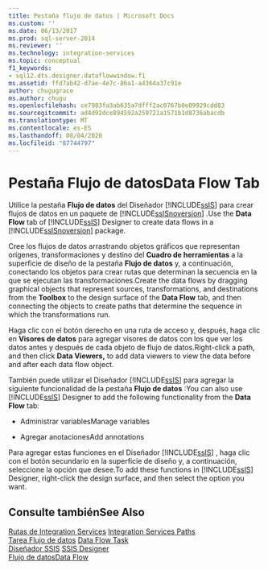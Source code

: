 ```yaml
---
title: Pestaña flujo de datos | Microsoft Docs
ms.custom: ''
ms.date: 06/13/2017
ms.prod: sql-server-2014
ms.reviewer: ''
ms.technology: integration-services
ms.topic: conceptual
f1_keywords:
- sql12.dts.designer.dataflowwindow.f1
ms.assetid: ffd7ab42-d7ae-4e7c-86a1-a4364a37c91e
author: chugugrace
ms.author: chugu
ms.openlocfilehash: ce7983fa3ab635a7dfff2ac0767b0e09929cdd83
ms.sourcegitcommit: ad4d92dce894592a259721a1571b1d8736abacdb
ms.translationtype: MT
ms.contentlocale: es-ES
ms.lasthandoff: 08/04/2020
ms.locfileid: "87744797"
---
```

# <a name="data-flow-tab"></a><span data-ttu-id="ae4c5-102">Pestaña Flujo de datos</span><span class="sxs-lookup"><span data-stu-id="ae4c5-102">Data Flow Tab</span></span>
  <span data-ttu-id="ae4c5-103">Utilice la pestaña **Flujo de datos** del Diseñador [!INCLUDE[ssIS](../includes/ssis-md.md)] para crear flujos de datos en un paquete de [!INCLUDE[ssISnoversion](../includes/ssisnoversion-md.md)] .</span><span class="sxs-lookup"><span data-stu-id="ae4c5-103">Use the **Data Flow** tab of [!INCLUDE[ssIS](../includes/ssis-md.md)] Designer to create data flows in a [!INCLUDE[ssISnoversion](../includes/ssisnoversion-md.md)] package.</span></span>  
  
 <span data-ttu-id="ae4c5-104">Cree los flujos de datos arrastrando objetos gráficos que representan orígenes, transformaciones y destino del **Cuadro de herramientas** a la superficie de diseño de la pestaña **Flujo de datos** y, a continuación, conectando los objetos para crear rutas que determinan la secuencia en la que se ejecutan las transformaciones.</span><span class="sxs-lookup"><span data-stu-id="ae4c5-104">Create the data flows by dragging graphical objects that represent sources, transformations, and destinations from the **Toolbox** to the design surface of the **Data Flow** tab, and then connecting the objects to create paths that determine the sequence in which the transformations run.</span></span>  
  
 <span data-ttu-id="ae4c5-105">Haga clic con el botón derecho en una ruta de acceso y, después, haga clic en **Visores de datos** para agregar visores de datos con los que ver los datos antes y después de cada objeto de flujo de datos.</span><span class="sxs-lookup"><span data-stu-id="ae4c5-105">Right-click a path, and then click **Data Viewers,** to add data viewers to view the data before and after each data flow object.</span></span>  
  
 <span data-ttu-id="ae4c5-106">También puede utilizar el Diseñador [!INCLUDE[ssIS](../includes/ssis-md.md)] para agregar la siguiente funcionalidad de la pestaña **Flujo de datos** :</span><span class="sxs-lookup"><span data-stu-id="ae4c5-106">You can also use [!INCLUDE[ssIS](../includes/ssis-md.md)] Designer to add the following functionality from the **Data Flow** tab:</span></span>  
  
-   <span data-ttu-id="ae4c5-107">Administrar variables</span><span class="sxs-lookup"><span data-stu-id="ae4c5-107">Manage variables</span></span>  
  
-   <span data-ttu-id="ae4c5-108">Agregar anotaciones</span><span class="sxs-lookup"><span data-stu-id="ae4c5-108">Add annotations</span></span>  
  
 <span data-ttu-id="ae4c5-109">Para agregar estas funciones en el Diseñador [!INCLUDE[ssIS](../includes/ssis-md.md)] , haga clic con el botón secundario en la superficie de diseño y, a continuación, seleccione la opción que desee.</span><span class="sxs-lookup"><span data-stu-id="ae4c5-109">To add these functions in [!INCLUDE[ssIS](../includes/ssis-md.md)] Designer, right-click the design surface, and then select the option you want.</span></span>  
  
## <a name="see-also"></a><span data-ttu-id="ae4c5-110">Consulte también</span><span class="sxs-lookup"><span data-stu-id="ae4c5-110">See Also</span></span>  
 <span data-ttu-id="ae4c5-111">[Rutas de Integration Services](data-flow/integration-services-paths.md) </span><span class="sxs-lookup"><span data-stu-id="ae4c5-111">[Integration Services Paths](data-flow/integration-services-paths.md) </span></span>  
 <span data-ttu-id="ae4c5-112">[Tarea Flujo de datos](control-flow/data-flow-task.md) </span><span class="sxs-lookup"><span data-stu-id="ae4c5-112">[Data Flow Task](control-flow/data-flow-task.md) </span></span>  
 <span data-ttu-id="ae4c5-113">[Diseñador SSIS](ssis-designer.md) </span><span class="sxs-lookup"><span data-stu-id="ae4c5-113">[SSIS Designer](ssis-designer.md) </span></span>  
 [<span data-ttu-id="ae4c5-114">Flujo de datos</span><span class="sxs-lookup"><span data-stu-id="ae4c5-114">Data Flow</span></span>](data-flow/data-flow.md)  
  
  
